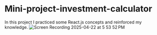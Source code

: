 # Mini-project-investment-calculator
In this project I practiced some React.js concepts and reinforced my knowledge.
![Screen Recording 2025-04-22 at 5 53 52 PM](https://github.com/user-attachments/assets/45c7a5c9-1e06-4593-ac79-02d135255811)

